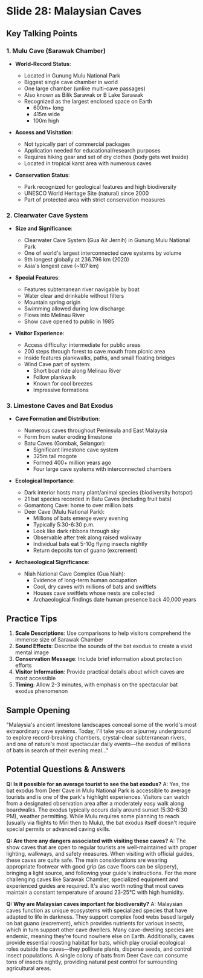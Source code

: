 # Slide 28: Malaysian Caves

## Key Talking Points

### 1. Mulu Cave (Sarawak Chamber)
- **World-Record Status**:
  - Located in Gunung Mulu National Park
  - Biggest single cave chamber in world
  - One large chamber (unlike multi-cave passages)
  - Also known as Bilik Sarawak or B Lake Sarawak
  - Recognized as the largest enclosed space on Earth
    - 600m+ long
    - 415m wide
    - 100m high

- **Access and Visitation**:
  - Not typically part of commercial packages
  - Application needed for educational/research purposes
  - Requires hiking gear and set of dry clothes (body gets wet inside)
  - Located in tropical karst area with numerous caves

- **Conservation Status**:
  - Park recognized for geological features and high biodiversity
  - UNESCO World Heritage Site (natural) since 2000
  - Part of protected area with strict conservation measures

### 2. Clearwater Cave System
- **Size and Significance**:
  - Clearwater Cave System (Gua Air Jernih) in Gunung Mulu National Park
  - One of world's largest interconnected cave systems by volume
  - 9th longest globally at 236.796 km (2020)
  - Asia's longest cave (~107 km)

- **Special Features**:
  - Features subterranean river navigable by boat
  - Water clear and drinkable without filters
  - Mountain spring origin
  - Swimming allowed during low discharge
  - Flows into Melinau River
  - Show cave opened to public in 1985

- **Visitor Experience**:
  - Access difficulty: intermediate for public areas
  - 200 steps through forest to cave mouth from picnic area
  - Inside features plankwalks, paths, and small floating bridges
  - Wind Cave part of system:
    - Short boat ride along Melinau River
    - Follow plankwalk
    - Known for cool breezes
    - Impressive formations

### 3. Limestone Caves and Bat Exodus
- **Cave Formation and Distribution**:
  - Numerous caves throughout Peninsula and East Malaysia
  - Form from water eroding limestone
  - Batu Caves (Gombak, Selangor):
    - Significant limestone cave system
    - 325m tall mogote
    - Formed 400+ million years ago
    - Four large cave systems with interconnected chambers

- **Ecological Importance**:
  - Dark interior hosts many plant/animal species (biodiversity hotspot)
  - 21 bat species recorded in Batu Caves (including fruit bats)
  - Gomantong Cave: home to over million bats
  - Deer Cave (Mulu National Park):
    - Millions of bats emerge every evening
    - Typically 5:30-6:30 p.m.
    - Look like dark ribbons through sky
    - Observable after trek along raised walkway
    - Individual bats eat 5-10g flying insects nightly
    - Return deposits ton of guano (excrement)

- **Archaeological Significance**:
  - Niah National Cave Complex (Gua Niah):
    - Evidence of long-term human occupation
    - Cool, dry caves with millions of bats and swiftlets
    - Houses cave swiftlets whose nests are collected
    - Archaeological findings date human presence back 40,000 years

## Practice Tips

1. **Scale Descriptions**: Use comparisons to help visitors comprehend the immense size of Sarawak Chamber
2. **Sound Effects**: Describe the sounds of the bat exodus to create a vivid mental image
3. **Conservation Message**: Include brief information about protection efforts
4. **Visitor Information**: Provide practical details about which caves are most accessible
5. **Timing**: Allow 2-3 minutes, with emphasis on the spectacular bat exodus phenomenon

## Sample Opening

"Malaysia's ancient limestone landscapes conceal some of the world's most extraordinary cave systems. Today, I'll take you on a journey underground to explore record-breaking chambers, crystal-clear subterranean rivers, and one of nature's most spectacular daily events—the exodus of millions of bats in search of their evening meal..."

## Potential Questions & Answers

**Q: Is it possible for an average tourist to see the bat exodus?**
A: Yes, the bat exodus from Deer Cave in Mulu National Park is accessible to average tourists and is one of the park's highlight experiences. Visitors can watch from a designated observation area after a moderately easy walk along boardwalks. The exodus typically occurs daily around sunset (5:30-6:30 PM), weather permitting. While Mulu requires some planning to reach (usually via flights to Miri then to Mulu), the bat exodus itself doesn't require special permits or advanced caving skills.

**Q: Are there any dangers associated with visiting these caves?**
A: The show caves that are open to regular tourists are well-maintained with proper lighting, walkways, and safety measures. When visiting with official guides, these caves are quite safe. The main considerations are wearing appropriate footwear with good grip (as cave floors can be slippery), bringing a light source, and following your guide's instructions. For the more challenging caves like Sarawak Chamber, specialized equipment and experienced guides are required. It's also worth noting that most caves maintain a constant temperature of around 23-25°C with high humidity.

**Q: Why are Malaysian caves important for biodiversity?**
A: Malaysian caves function as unique ecosystems with specialized species that have adapted to life in darkness. They support complex food webs based largely on bat guano (excrement), which provides nutrients for various insects, which in turn support other cave dwellers. Many cave-dwelling species are endemic, meaning they're found nowhere else on Earth. Additionally, caves provide essential roosting habitat for bats, which play crucial ecological roles outside the caves—they pollinate plants, disperse seeds, and control insect populations. A single colony of bats from Deer Cave can consume tons of insects nightly, providing natural pest control for surrounding agricultural areas.
